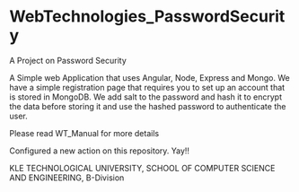 # WebTechnologies_PasswordSecurity
A Project on Password Security


A Simple web Application that uses Angular, Node, Express and Mongo. We have a simple registration page that requires you to set up an account that is stored in MongoDB. We add salt to the password and hash it to encrypt the data before storing it and use the hashed password to authenticate the user.

Please read WT_Manual for more details

Configured a new action on this repository. Yay!!

KLE TECHNOLOGICAL UNIVERSITY,
SCHOOL OF COMPUTER SCIENCE AND ENGINEERING,
B-Division

